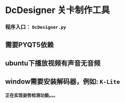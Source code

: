 # DcDesigner 关卡制作工具

### 程序入口：  `DcDesigner.py`

## 需要PYQT5依赖 
## ubuntu下播放视频有声音无音频
## window需要安装解码器，例如: `K-Lite`

#### 正在实现姿势检测功能。。。